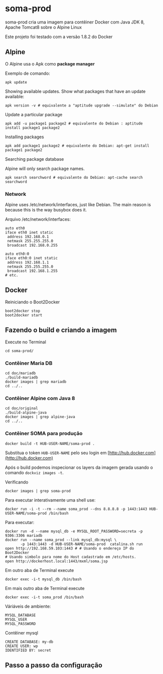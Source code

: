 # soma-prod

soma-prod cria uma imagem para contêiner Docker com Java JDK 8, 
Apache Tomcat8 sobre o Alpine Linux

Este projeto foi testado com a versão 1.8.2 do Docker

## Alpine

O Alpine usa o Apk como **package manager**

Exemplo de comando:

    apk update

Showing available updates. Show what packages that have an update available:

    apk version -v # equivalente a "aptitude upgrade --simulate" do Debian

Update a particular package

    apk add -u package1 package2 # equivalente do Debian : aptitude install package1 package2

Installing packages

    apk add package1 package2 # equivalente do Debian: apt-get install package1 package2

Searching package database

Alpine will only search package names.

    apk search searchword # equivalente do Debian: apt-cache search searchword

### Network

Alpine uses /etc/network/interfaces, just like Debian. The main reason is because 
this is the way busybox does it.

Arquivo /etc/network/interfaces:

    auto eth0
    iface eth0 inet static
     address 192.168.0.1
     netmask 255.255.255.0
     broadcast 192.168.0.255
     
    auto eth0:0
    iface eth0:0 inet static
     address 192.168.1.1
     netmask 255.255.255.0
     broadcast 192.168.1.255
    # etc.


## Docker

Reiniciando o Boot2Docker

    boot2docker stop
    boot2docker start

## Fazendo o build e criando a imagem

Execute no Terminal

    cd soma-prod/

### Contêiner Maria DB

    cd doc/mariadb
    ./build-mariadb
    docker images | grep mariadb
    cd ../..

### Contêiner Alpine com Java 8

    cd doc/original
    ./build-alpine-java
    docker images | grep alpine-java
    cd ../..

### Contêiner SOMA para produção

    docker build -t HUB-USER-NAME/soma-prod .

Substitua o token `HUB-USER-NAME` pelo seu login em [http://hub.docker.com](http://hub.docker.com)

Após o build podemos inspecionar os layers da imagem gerada usando o comando `dockviz images -t`.

Verificando

    docker images | grep soma-prod

Para executar interativamente uma shell use:

    docker run -i -t --rm --name soma_prod --dns 8.8.8.8 -p 1443:1443 HUB-USER-NAME/soma-prod /bin/bash

Para executar:

    docker run -d --name mysql_db -e MYSQL_ROOT_PASSWORD=secreta -p 9306:3306 mariadb
    docker run --name soma_prod --link mysql_db:mysql \
           -p 1443:1443 -d HUB-USER-NAME/soma-prod  catalina.sh run
    open http://192.168.59.103:1443 # # Usando o endereço IP do Boot2Docker
    # Usando simbolo para nome do Host cadastrado em /etc/hosts.
    open http://dockerhost.local:1443/mxml/soma.jsp 

Em outro aba de Terminal execute

    docker exec -i-t mysql_db /bin/bash

Em mais outro aba de Terminal execute

    docker exec -i-t soma_prod /bin/bash

Váriáveis de ambiente:

    MYSQL_DATABASE
    MYSQL_USER
    MYSQL_PASSWORD

Contêiner mysql

    CREATE DATABASE: my-db 
    CREATE USER: wp
    IDENTIFIED BY: secret


## Passo a passo da configuração

